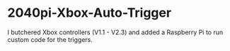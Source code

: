 # 2040pi-Xbox-Auto-Trigger
I butchered Xbox controllers (V1.1 - V2.3) and added a Raspberry Pi to run custom code for the triggers.
